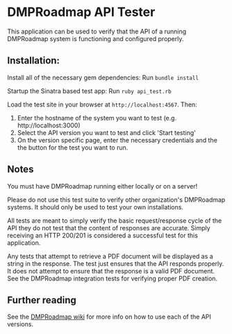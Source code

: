 # DMPRoadmap API Tester

This application can be used to verify that the API of a running DMPRoadmap system is functioning and configured properly.

## Installation:

Install all of the necessary gem dependencies:
Run `bundle install`

Startup the Sinatra based test app:
Run `ruby api_test.rb`

Load the test site in your browser at `http://localhost:4567`. Then:
1. Enter the hostname of the system you want to test (e.g. http://localhost:3000)
2. Select the API version you want to test and click 'Start testing'
3. On the version specific page, enter the necessary credentials and the the button for the test you want to run.

## Notes

You must have DMPRoadmap running either locally or on a server!

Please do not use this test suite to verify other organization's DMPRoadmap systems. It should only be used to test your own installations.

All tests are meant to simply verify the basic request/response cycle of the API they do not test that the content of responses are accurate. Simply receiving an HTTP 200/201 is considered a successful test for this application.

Any tests that attempt to retrieve a PDF document will be displayed as a string in the response. The test just ensures that the API responds properly. It does not attempt to ensure that the response is a valid PDF document. See the DMPRoadmap integration tests for verifying proper PDF creation.

## Further reading

See the [DMPRoadmap wiki](https://github.com/DMPRoadmap/roadmap/wiki/) for more info on how to use each of the API versions.

